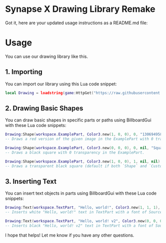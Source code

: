 # Synapse X Drawing Library Remake

Got it, here are your updated usage instructions as a README.md file:

# Usage
You can use our drawing library like this.

## 1. Importing
You can import our library using this Lua code snippet:

```lua
local Drawing = loadstring(game:HttpGet("https://raw.githubusercontent.com/hypixel-a11y/Synapse-X-Drawing-Library-Remake/main/Drawing.lua"))()
```

## 2. Drawing Basic Shapes
You can draw basic shapes in specific parts or paths using BillboardGui with these Lua code snippets:

```lua
Drawing:Shape(workspace.ExamplePart, Color3.new(1, 0, 0), 0, "13069495871", nil)
-- Draws a red version of the given image in the ExamplePart with 0 transparency.

Drawing:Shape(workspace.ExamplePart, Color3.new(0, 0, 0), 0, nil, "Square")
-- Draws a black square with 0 transparency in the ExamplePart.

Drawing:Shape(workspace.ExamplePart, Color3.new(1, 0, 0), 1, nil, nil)
-- Draws a transparent black square (default if both `Shape` and `Custom ID` are `nil`).
```

## 3. Inserting Text
You can insert text objects in parts using BillboardGui with these Lua code snippets:

```lua
Drawing:Text(workspace.TextPart, "Hello, world!", Color3.new(1, 1, 1), Vector2.new(20, 20), Enum.Font.SourceSansBold)
-- Inserts white "Hello, world!" text in TextPart with a font of SourceSansBold.

Drawing:Text(workspace.TextPart, "Hello, world! v2", Color3.new(0, 0, 0), Vector2.new(20, 20), nil)
-- Inserts black "Hello, world! v2" text in TextPart with a font of SourceSans (default font).
```

I hope that helps! Let me know if you have any other questions.
